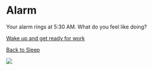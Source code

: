 # Alarm

Your alarm rings at 5:30 AM. What do you feel like doing?

[Wake up and get ready for work](circumstances/work.md)

[Back to Sleep](circumstances/late-to-work.md)

![](../img/image.png)
